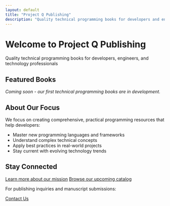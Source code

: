 ```yaml
---
layout: default
title: "Project Q Publishing"
description: "Quality technical programming books for developers and engineers"
---
```


<div class="home-hero">
  <h1>Welcome to Project Q Publishing</h1>
  <p class="hero-tagline">Quality technical programming books for developers, engineers, and technology professionals</p>
</div>

<section class="featured-books">
  <h2>Featured Books</h2>
  <div class="coming-soon">
    <p><em>Coming soon - our first technical programming books are in development.</em></p>
  </div>
</section>

<section class="focus-areas">
  <h2>About Our Focus</h2>
  <p>We focus on creating comprehensive, practical programming resources that help developers:</p>
  <ul>
    <li>Master new programming languages and frameworks</li>
    <li>Understand complex technical concepts</li>
    <li>Apply best practices in real-world projects</li>
    <li>Stay current with evolving technology trends</li>
  </ul>
</section>

<section class="home-cta">
  <h2>Stay Connected</h2>
  <div class="cta-links">
    <a href="/about">Learn more about our mission</a>
    <a href="/books">Browse our upcoming catalog</a>
  </div>
  <div class="contact-cta">
    <p>For publishing inquiries and manuscript submissions:</p>
    <a href="/contact">Contact Us</a>
  </div>
</section>